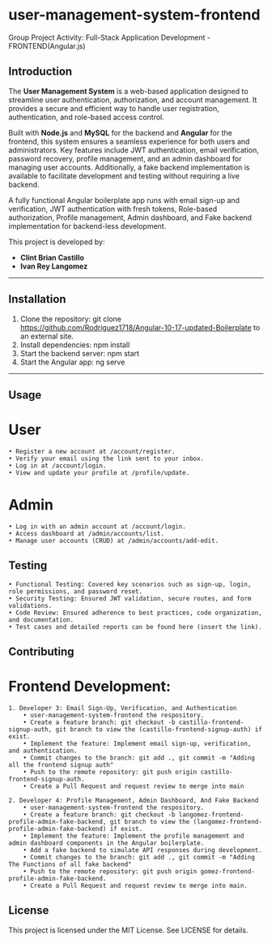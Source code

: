 # user-management-system-frontend
Group Project Activity: Full-Stack Application Development - FRONTEND(Angular.js)


## Introduction
The **User Management System** is a web-based application designed to streamline user authentication, authorization, and account management. It provides a secure and efficient way to handle user registration, authentication, and role-based access control. 

Built with **Node.js** and **MySQL** for the backend and **Angular** for the frontend, this system ensures a seamless experience for both users and administrators. Key features include JWT authentication, email verification, password recovery, profile management, and an admin dashboard for managing user accounts. Additionally, a fake backend implementation is available to facilitate development and testing without requiring a live backend.

A fully functional Angular boilerplate app runs with email sign-up and verification, JWT authentication with fresh tokens, Role-based authorization, Profile management, Admin dashboard, and Fake backend implementation for backend-less development. 

This project is developed by:
- **Clint Brian Castillo**
- **Ivan Rey Langomez**

---


## Installation
   1. Clone the repository:
        git clone https://github.com/Rodriguez1718/Angular-10-17-updated-Boilerplate to an external site.
   2. Install dependencies:
        npm install
   3. Start the backend server:
        npm start
   4. Start the Angular app:
        ng serve
---

## Usage
# User
    • Register a new account at /account/register.
    • Verify your email using the link sent to your inbox.
    • Log in at /account/login.
    • View and update your profile at /profile/update.
# Admin
    • Log in with an admin account at /account/login.
    • Access dashboard at /admin/accounts/list.
    • Manage user accounts (CRUD) at /admin/accounts/add-edit.

## Testing
    • Functional Testing: Covered key scenarios such as sign-up, login, role permissions, and password reset.
    • Security Testing: Ensured JWT validation, secure routes, and form validations.
    • Code Review: Ensured adherence to best practices, code organization, and documentation.
    • Test cases and detailed reports can be found here (insert the link).

## Contributing
# Frontend Development:
    1. Developer 3: Email Sign-Up, Verification, and Authentication
        • user-management-system-frontend the respository.
        • Create a feature branch: git checkout -b castillo-frontend-signup-auth, git branch to view the (castillo-frontend-signup-auth) if exist.
        • Implement the feature: Implement email sign-up, verification, and authentication.
        • Commit changes to the branch: git add ., git commit -m "Adding all the frontend signup auth"
        • Push to the remote repository: git push origin castillo-frontend-signup-auth.
        • Create a Pull Request and request review to merge into main

    2. Developer 4: Profile Management, Admin Dashboard, And Fake Backend
        • user-management-system-frontend the respository.
        • Create a feature branch: git checkout -b langomez-frontend-profile-admin-fake-backend, git branch to view the (langomez-frontend-profile-admin-fake-backend) if exist.
        • Implement the feature: Implement the profile management and admin dashboard components in the Angular boilerplate.
        • Add a fake backend to simulate API responses during development.
        • Commit changes to the branch: git add ., git commit -m "Adding The Functions of all fake backend"
        • Push to the remote repository: git push origin gomez-frontend-profile-admin-fake-backend.
        • Create a Pull Request and request review to merge into main.

## License
This project is licensed under the MIT License.
See LICENSE for details.